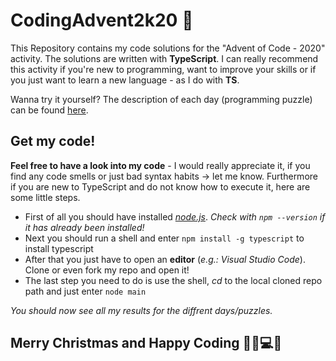 # CodingAdvent2k20 :christmas_tree:
This Repository contains my code solutions for the "Advent of Code - 2020" activity. The solutions are written with **TypeScript**. 
I can really recommend this activity if you're new to programming, want to improve your skills or if you just want to learn a new language - as I do with **TS**.

Wanna try it yourself? The description of each day (programming puzzle) can be found [here](https://adventofcode.com/2020).

## Get my code!
**Feel free to have a look into my code** - I would really appreciate it, if you find any code smells or just bad syntax habits -> let me know. 
Furthermore if you are new to TypeScript and do not know how to execute it, here are some little steps.

* First of all you should have installed [*node.js*](https://nodejs.org/en/download/). _Check with `npm --version` if it has already been installed!_
* Next you should run a shell and enter `npm install -g typescript` to install typescript
* After that you just have to open an **editor** (_e.g.: Visual Studio Code_). Clone or even fork my repo and open it!
* The last step you need to do is use the shell,  _cd_ to the local cloned repo path and just enter `node main` 

_You should now see all my results for the diffrent days/puzzles._

## Merry Christmas and Happy Coding :santa::christmas_tree::computer::vulcan_salute:
